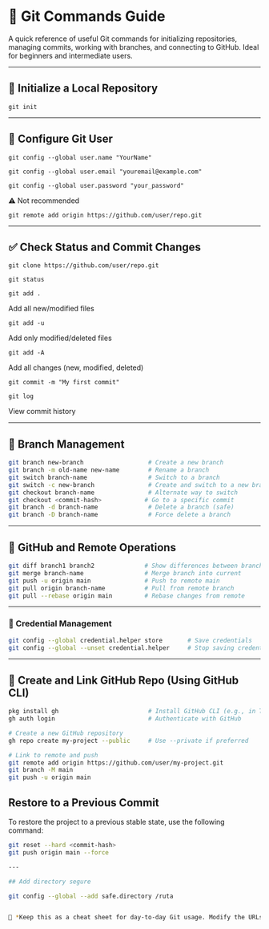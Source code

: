 # 🧰 Git Commands Guide

A quick reference of useful Git commands for initializing repositories, managing commits, working with branches, and connecting to GitHub. Ideal for beginners and intermediate users.

---

## 📁 Initialize a Local Repository

```
git init
```

---

## 👤 Configure Git User

```
git config --global user.name "YourName"
```
```
git config --global user.email "youremail@example.com"
```
```
git config --global user.password "your_password"
```
⚠️ Not recommended
```
git remote add origin https://github.com/user/repo.git
```

---

## ✅ Check Status and Commit Changes

```
git clone https://github.com/user/repo.git
```

```
git status
```

```
git add .  
```
Add all new/modified files

```
git add -u
```

Add only modified/deleted files
```
git add -A
```

Add all changes (new, modified, deleted)

```
git commit -m "My first commit"
```
```
git log
```
View commit history

---

## 🌿 Branch Management

```bash
git branch new-branch                  # Create a new branch
git branch -m old-name new-name        # Rename a branch
git switch branch-name                 # Switch to a branch
git switch -c new-branch               # Create and switch to a new branch
git checkout branch-name               # Alternate way to switch
git checkout <commit-hash>            # Go to a specific commit
git branch -d branch-name              # Delete a branch (safe)
git branch -D branch-name              # Force delete a branch
```

---

## 🔀 GitHub and Remote Operations

```bash
git diff branch1 branch2              # Show differences between branches
git merge branch-name                 # Merge branch into current
git push -u origin main               # Push to remote main
git pull origin branch-name           # Pull from remote branch
git pull --rebase origin main         # Rebase changes from remote
```

---

### 🔐 Credential Management

```bash
git config --global credential.helper store       # Save credentials
git config --global --unset credential.helper     # Stop saving credentials
```

---

## 🚀 Create and Link GitHub Repo (Using GitHub CLI)

```bash
pkg install gh                         # Install GitHub CLI (e.g., in Termux)
gh auth login                          # Authenticate with GitHub

# Create a new GitHub repository
gh repo create my-project --public     # Use --private if preferred

# Link to remote and push
git remote add origin https://github.com/user/my-project.git
git branch -M main
git push -u origin main
```
## Restore to a Previous Commit

To restore the project to a previous stable state, use the following command:

```bash
git reset --hard <commit-hash>
git push origin main --force

---

## Add directory segure

git config --global --add safe.directory /ruta


📌 *Keep this as a cheat sheet for day-to-day Git usage. Modify the URLs, names, and branches to fit your own project.*
